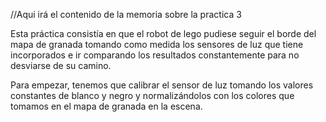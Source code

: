 //Aqui irá el contenido de la memoria sobre la practica 3


Esta práctica consistía en que el robot de lego pudiese seguir el borde del mapa de granada tomando como medida los sensores de luz que tiene incorporados e ir comparando los resultados constantemente para no desviarse de su camino.

Para empezar, tenemos que calibrar el sensor de luz tomando los valores constantes de blanco y negro y normalizándolos con los colores que tomamos en el mapa de granada en la escena.
